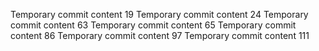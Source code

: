 Temporary commit content 19
Temporary commit content 24
Temporary commit content 63
Temporary commit content 65
Temporary commit content 86
Temporary commit content 97
Temporary commit content 111
